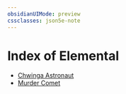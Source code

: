 ```yaml
---
obsidianUIMode: preview
cssclasses: json5e-note
---
```

# Index of Elemental

- [Chwinga Astronaut](chwinga-astronaut-bam.md)
- [Murder Comet](murder-comet-bam.md)
